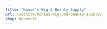 ```yaml
---
title: "Honie's Wig & Beauty Supply"
url: /wichita/honies-wig-und-beauty-supply/
shop: Kosmetik
---
```

